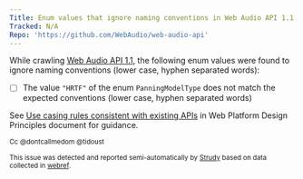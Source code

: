 ```yaml
---
Title: Enum values that ignore naming conventions in Web Audio API 1.1
Tracked: N/A
Repo: 'https://github.com/WebAudio/web-audio-api'
---
```


While crawling [Web Audio API 1.1](https://webaudio.github.io/web-audio-api/), the following enum values were found to ignore naming conventions (lower case, hyphen separated words):
* [ ] The value `"HRTF"` of the enum `PanningModelType` does not match the expected conventions (lower case, hyphen separated words)

See [Use casing rules consistent with existing APIs](https://w3ctag.github.io/design-principles/#casing-rules) in Web Platform Design Principles document for guidance.

<sub>Cc @dontcallmedom @tidoust</sub>

<sub>This issue was detected and reported semi-automatically by [Strudy](https://github.com/w3c/strudy/) based on data collected in [webref](https://github.com/w3c/webref/).</sub>

